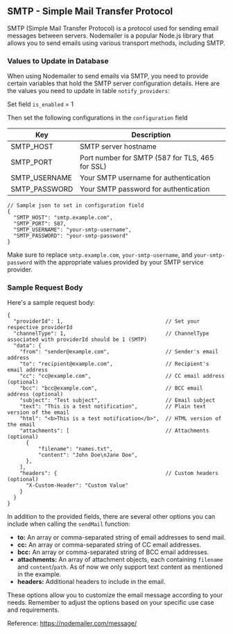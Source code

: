## SMTP - Simple Mail Transfer Protocol

SMTP (Simple Mail Transfer Protocol) is a protocol used for sending email messages between servers. Nodemailer is a popular Node.js library that allows you to send emails using various transport methods, including SMTP.

### Values to Update in Database

When using Nodemailer to send emails via SMTP, you need to provide certain variables that hold the SMTP server configuration details. Here are the values you need to update in table `notify_providers`:

Set field `is_enabled` = 1

Then set the following configurations in the `configuration` field

| Key             | Description     |
|-----------------|-----------------|
| SMTP_HOST       | SMTP server hostname |
| SMTP_PORT       | Port number for SMTP (587 for TLS, 465 for SSL) |
| SMTP_USERNAME   | Your SMTP username for authentication |
| SMTP_PASSWORD   | Your SMTP password for authentication |

```jsonc
// Sample json to set in configuration field
{
  "SMTP_HOST": "smtp.example.com",
  "SMTP_PORT": 587,
  "SMTP_USERNAME": "your-smtp-username",
  "SMTP_PASSWORD": "your-smtp-password"
}
```

Make sure to replace `smtp.example.com`, `your-smtp-username`, and `your-smtp-password` with the appropriate values provided by your SMTP service provider.

### Sample Request Body

Here's a sample request body:

```jsonc
{
  "providerId": 1,                                 // Set your respective providerId
  "channelType": 1,                                // ChannelType associated with providerId should be 1 (SMTP)
  "data": {
    "from": "sender@example.com",                  // Sender's email address
    "to": "recipient@example.com",                 // Recipient's email address
    "cc": "cc@example.com",                        // CC email address (optional)
    "bcc": "bcc@example.com",                      // BCC email address (optional)
    "subject": "Test subject",                     // Email subject
    "text": "This is a test notification",         // Plain text version of the email
    "html": "<b>This is a test notification</b>",  // HTML version of the email
    "attachments": [                               // Attachments (optional)
      {
          "filename": "names.txt",
          "content": "John Doe\nJane Doe",
      },
    ],
    "headers": {                                   // Custom headers (optional)
      "X-Custom-Header": "Custom Value"
    }
  }
}
```

In addition to the provided fields, there are several other options you can include when calling the `sendMail` function:

- **to:** An array or comma-separated string of email addresses to send mail.
- **cc:** An array or comma-separated string of CC email addresses.
- **bcc:** An array or comma-separated string of BCC email addresses.
- **attachments:** An array of attachment objects, each containing `filename` and `content`/`path`. As of now we only support text content as mentioned in the example.
- **headers:** Additional headers to include in the email.

These options allow you to customize the email message according to your needs. Remember to adjust the options based on your specific use case and requirements.

Reference: https://nodemailer.com/message/